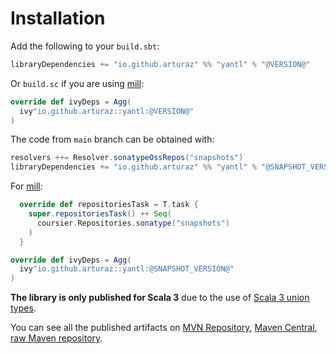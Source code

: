 # Installation

Add the following to your `build.sbt`:

```scala
libraryDependencies += "io.github.arturaz" %% "yantl" % "@VERSION@"
```

Or `build.sc` if you are using [mill](https://mill-build.com):

```scala
override def ivyDeps = Agg(
  ivy"io.github.arturaz::yantl:@VERSION@"
)
```

The code from `main` branch can be obtained with:
```scala
resolvers ++= Resolver.sonatypeOssRepos("snapshots")
libraryDependencies += "io.github.arturaz" %% "yantl" % "@SNAPSHOT_VERSION@"
```

For [mill](https://mill-build.com):
```scala
  override def repositoriesTask = T.task {
    super.repositoriesTask() ++ Seq(
      coursier.Repositories.sonatype("snapshots")
    )
  }

override def ivyDeps = Agg(
  ivy"io.github.arturaz::yantl:@SNAPSHOT_VERSION@"
)
```

**The library is only published for Scala 3** due to the use of 
[Scala 3 union types](https://docs.scala-lang.org/scala3/book/types-union.html).

You can see all the published artifacts on 
[MVN Repository](https://mvnrepository.com/artifact/io.github.arturaz/yantl_3), 
[Maven Central](https://search.maven.org/artifact/io.github.arturaz/yantl_3),
[raw Maven repository](https://repo1.maven.org/maven2/io/github/arturaz/yantl_3/).
